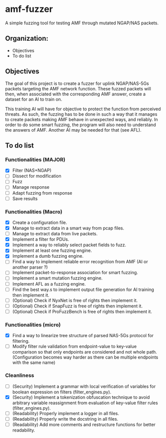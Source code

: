 # amf-fuzzer

A simple fuzzing tool for testing AMF through mutated NGAP/NAS packets. 


## Organization:
- Objectives
- To do list


## Objectives

The goal of this project is to create a fuzzer for uplink NGAP/NAS-5Gs packets targeting the AMF network function. These fuzzed packets will then, when associated with the corresponding AMF answer, create a dataset for an AI to train on.

This training AI will have for objective to protect the function from perceived threats. As such, the fuzzing has to be done in such a way that it manages to create packets making AMF behave in unexpected ways, and reliably. In order to do some smart fuzzing, the program will also need to understand the answers of AMF. Another AI may be needed for that (see AFL).


## To do list

### Functionalities (MAJOR)
- [X] Filter (NAS+NGAP)
- [ ] Dissect for modification
- [ ] Fuzz
- [ ] Manage response
- [ ] Adapt fuzzing from response
- [ ] Save results

### Functionalities (Macro)
- [X] Create a configuration file.
- [X] Manage to extract data in a smart way from pcap files.
- [ ] Manage to extract data from live packets.
- [X] Implement a filter for PDUs.
- [X] Implement a way to reliably select packet fields to fuzz.
- [X] Implement at least one fuzzing engine.
- [X] Implement a dumb fuzzing engine.
- [ ] Find a way to implement reliable error recognition from AMF (AI or another parser ?)
- [ ] Implement packet-to-response association for smart fuzzing.
- [ ] Implement a smart mutation fuzzing engine.
- [ ] Implement AFL as a fuzzing engine.
- [ ] Find the best way.s to implement output file generation for AI training then implement it.
- [ ] (Optional) Check if NyxNet is free of rights then implement it.
- [ ] (Optional) Check if SnapFuzz is free of rights then implement it.
- [ ] (Optional) Check if ProFuzzBench is free of rights then implement it.

### Functionalities (micro)
- [X] Find a way to linearize tree structure of parsed NAS-5Gs protocol for filtering.
- [ ] Modify filter rule validation from endpoint-value to key-value comparison so that only endpoints are considered and not whole path. (Configuration becomes way harder as there can be multiple endpoints with the same name)

### Cleanliness
- [ ] (Security) Implement a grammar with local verification of variables for boolean expression on filters (filter_engines.py).
- [X] (Security) Implement a tokenization obfuscation technique to avoid arbitrary variable reassignment from evaluation of key-value filter rules (filter_engines.py).
- [ ] (Readability) Properly implement a logger in all files.
- [ ] (Readability) Properly write the docstring in all files.
- [ ] (Readability) Add more comments and restructure functions for better readability.